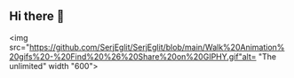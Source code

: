 ## Hi there 👋

<img src="https://github.com/SerjEglit/SerjEglit/blob/main/Walk%20Animation%20gifs%20-%20Find%20%26%20Share%20on%20GIPHY.gif"alt= "The unlimited" width "600">
